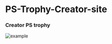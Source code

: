 # PS-Trophy-Creator-site

### Creator PS trophy

![example](https://user-images.githubusercontent.com/56477695/132260031-248f2ae1-864f-472d-a378-e4e84d853109.jpg)
